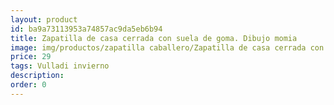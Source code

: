 ```yaml
---
layout: product
id: ba9a73113953a74857ac9da5eb6b94
title: Zapatilla de casa cerrada con suela de goma. Dibujo momia
image: img/productos/zapatilla caballero/Zapatilla de casa cerrada con suela de goma. Dibujo momia=29=Vulladi invierno.webp
price: 29
tags: Vulladi invierno
description: 
order: 0
---
```

